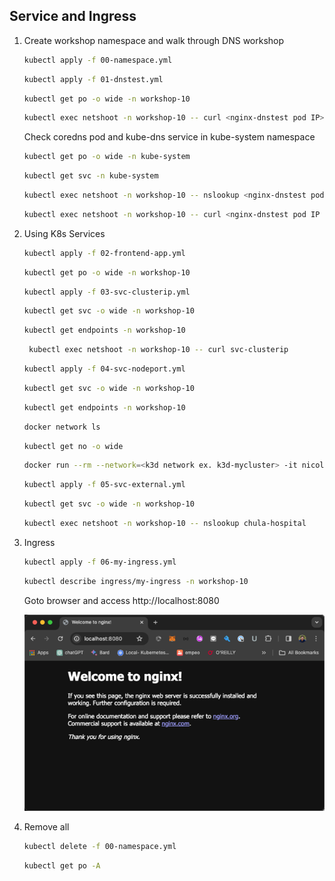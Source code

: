 ## Service and Ingress
1. Create workshop namespace and walk through DNS workshop

   ```bash
   kubectl apply -f 00-namespace.yml
   ```
   ```bash
   kubectl apply -f 01-dnstest.yml
   ```
   ```bash
   kubectl get po -o wide -n workshop-10
   ```
   ```bash
   kubectl exec netshoot -n workshop-10 -- curl <nginx-dnstest pod IP> 
   ```
   Check coredns pod and kube-dns service in kube-system namespace
   ```bash
   kubectl get po -o wide -n kube-system
   ```
   ```bash
   kubectl get svc -n kube-system
   ```
   ```bash
   kubectl exec netshoot -n workshop-10 -- nslookup <nginx-dnstest pod IP ** change "." to "-">.default.pod.cluster.local
   ```
   ```bash
   kubectl exec netshoot -n workshop-10 -- curl <nginx-dnstest pod IP ** change "." to "-">.default.pod.cluster.local 
   ```   

2. Using K8s Services

   ```bash
   kubectl apply -f 02-frontend-app.yml
   ```
   ```bash
   kubectl get po -o wide -n workshop-10
   ```
   ```bash
   kubectl apply -f 03-svc-clusterip.yml
   ```
   ```bash
   kubectl get svc -o wide -n workshop-10
   ```
   ```bash
   kubectl get endpoints -n workshop-10
   ```
   ```bash
    kubectl exec netshoot -n workshop-10 -- curl svc-clusterip
   ```
   ```bash
   kubectl apply -f 04-svc-nodeport.yml
   ```
   ```bash
   kubectl get svc -o wide -n workshop-10
   ```
   ```bash
   kubectl get endpoints -n workshop-10
   ```   
   ```bash
   docker network ls
   ```
   ```bash
   kubectl get no -o wide
   ``` 
   ```bash
   docker run --rm --network=<k3d network ex. k3d-mycluster> -it nicolaka/netshoot curl <node IP>:<nodeport>
   ```
   ```bash
   kubectl apply -f 05-svc-external.yml
   ```
   ```bash
   kubectl get svc -o wide -n workshop-10
   ```
   ```bash
   kubectl exec netshoot -n workshop-10 -- nslookup chula-hospital
   ```

3. Ingress
   ```bash
   kubectl apply -f 06-my-ingress.yml
   ```
   ```bash
   kubectl describe ingress/my-ingress -n workshop-10
   ```

   Goto browser and access http://localhost:8080

   ![my-ingress.png](my-ingress.png)

4. Remove all

   ```bash
   kubectl delete -f 00-namespace.yml
   ```
   ```bash
   kubectl get po -A
   ```